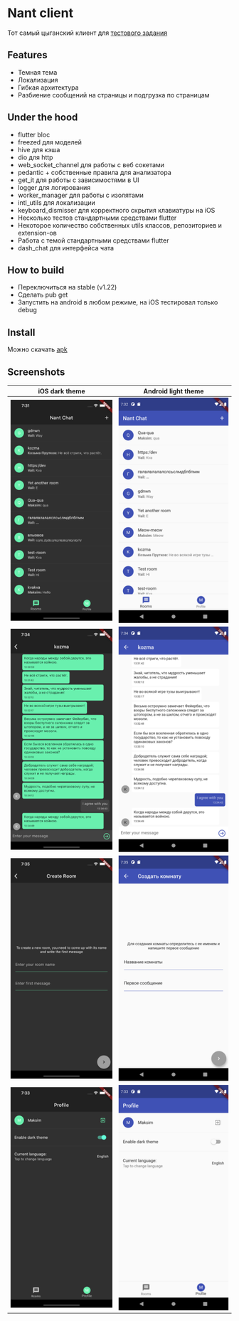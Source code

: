 # Nant client

Тот самый цыганский клиент для [тестового задания](https://github.com/tada-team/nane)

## Features

- Темная тема
- Локализация
- Гибкая архитектура
- Разбиение сообщений на страницы и подгрузка по страницам

## Under the hood

- flutter bloc
- freezed для моделей
- hive для кэша
- dio для http
- web_socket_channel для работы с веб сокетами
- pedantic + собственные правила для анализатора
- get_it для работы с зависимостями в UI
- logger для логирования
- worker_manager для работы с изолятами
- intl_utils для локализации
- keyboard_dismisser для корректного скрытия клавиатуры на iOS
- Несколько тестов стандартными средствами flutter
- Некоторое количество собственных utils классов, репозиториев и extension-ов
- Работа с темой стандартными средствами flutter
- dash_chat для интерфейса чата

## How to build

- Переключиться на stable (v1.22)
- Сделать pub get
- Запустить на android в любом режиме, на iOS тестировал только debug

## Install
Можно скачать [apk](https://drive.google.com/file/d/136nBApv28C66jnHEOOXNVrnb51btNzb_/view?usp=sharing)

## Screenshots

| iOS dark theme | Android light theme |
|---------|-------|
| ![chats screen](https://github.com/Maksimka101/nant_chat/blob/master/assets/screenshots/ios/chats.png?raw=true) |![chats screen](https://github.com/Maksimka101/nant_chat/blob/master/assets/screenshots/android/chats.png?raw=true)    |
| ![chat screen](https://github.com/Maksimka101/nant_chat/blob/master/assets/screenshots/ios/chat.png?raw=true)|![chat screen](https://github.com/Maksimka101/nant_chat/blob/master/assets/screenshots/android/chat.png?raw=true)    |
| ![new chat screen](https://github.com/Maksimka101/nant_chat/blob/master/assets/screenshots/ios/new_chat.png?raw=true) |![new chat screen](https://github.com/Maksimka101/nant_chat/blob/master/assets/screenshots/android/new_chat.png?raw=true)   |
| ![profile screen](https://github.com/Maksimka101/nant_chat/blob/master/assets/screenshots/ios/profile.png?raw=true) |  ![profile screen](https://github.com/Maksimka101/nant_chat/blob/master/assets/screenshots/android/profile.png?raw=true)    |
